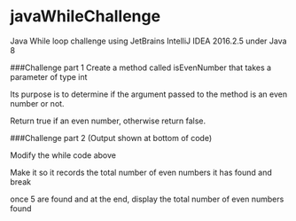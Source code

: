 # javaWhileChallenge
Java While loop challenge using JetBrains IntelliJ IDEA 2016.2.5 under Java 8

###Challenge part 1
Create a method called isEvenNumber that takes a parameter of type int

Its purpose is to determine if the argument passed to the method is an even number or not.

Return true if an even number, otherwise return false.


###Challenge part 2 (Output shown  at bottom of code)

Modify the while code above

Make it so it records the total number of even numbers it has found and break 

once 5 are found and at the end, display the total number of even numbers found
